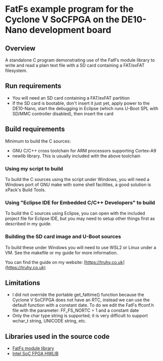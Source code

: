 # FatFs example program for the Cyclone V SoCFPGA on the DE10-Nano development board

## Overview

A standalone C program demonstrating use of the FatFs module library to write and read a plain text file with a SD card containing a FAT/exFAT filesystem.

## Run requirements

- You will need an SD card containing a FAT/exFAT partition
- If the SD card is bootable, don't insert it just yet, apply power to the DE10-Nano, start the debugging in Eclipse (which runs U-Boot SPL with SD/MMC controller disabled), then insert the card

## Build requirements

Minimum to build the C sources:
- GNU C/C++ cross toolchain for ARM processors supporting Cortex-A9
- newlib library.  This is usually included with the above toolchain

### Using my script to build

To build the C sources using the script under Windows, you will need a Windows port of GNU make with some shell facilities, a good solution is xPack's Build Tools.

### Using "Eclipse IDE for Embedded C/C++ Developers" to build

To build the C sources using Eclipse, you can open with the included project file for Eclipse IDE, but you may need to setup other things first as described in my guide.

### Building the SD card image and U-Boot sources

To build these under Windows you will need to use WSL2 or Linux under a VM.  See the makefile or my guide for more information.

You can find the guide on my website:
[https://truhy.co.uk](https://truhy.co.uk)

## Limitations

- I did not override the portable get_fattime() function because the Cyclone V SoCFPGA does not have an RTC, instead we can use the default function with a constant date.  To do we edit the FatFs ffconf.h file with the parameter: FF_FS_NORTC = 1 and a constant date
- Only the char type string is supported;	it is very difficult to support wchar_t string, UNICODE string, etc.

## Libraries used in the source code

- [FatFs module library](http://elm-chan.org/fsw/ff)
- [Intel SoC FPGA HWLIB](https://github.com/altera-opensource/intel-socfpga-hwlib)
